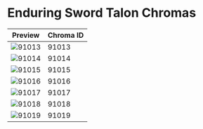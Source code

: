 # Enduring Sword Talon Chromas

| Preview | Chroma ID |
|---------|-----------|
| ![91013](https://raw.communitydragon.org/latest/plugins/rcp-be-lol-game-data/global/default/v1/champion-chroma-images/91/91013.png) | 91013 |
| ![91014](https://raw.communitydragon.org/latest/plugins/rcp-be-lol-game-data/global/default/v1/champion-chroma-images/91/91014.png) | 91014 |
| ![91015](https://raw.communitydragon.org/latest/plugins/rcp-be-lol-game-data/global/default/v1/champion-chroma-images/91/91015.png) | 91015 |
| ![91016](https://raw.communitydragon.org/latest/plugins/rcp-be-lol-game-data/global/default/v1/champion-chroma-images/91/91016.png) | 91016 |
| ![91017](https://raw.communitydragon.org/latest/plugins/rcp-be-lol-game-data/global/default/v1/champion-chroma-images/91/91017.png) | 91017 |
| ![91018](https://raw.communitydragon.org/latest/plugins/rcp-be-lol-game-data/global/default/v1/champion-chroma-images/91/91018.png) | 91018 |
| ![91019](https://raw.communitydragon.org/latest/plugins/rcp-be-lol-game-data/global/default/v1/champion-chroma-images/91/91019.png) | 91019 |